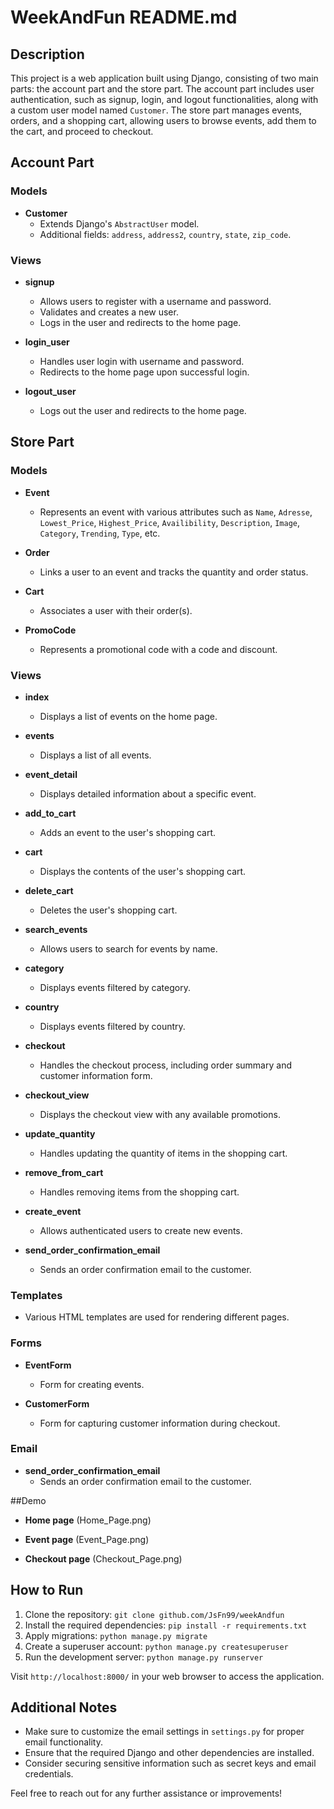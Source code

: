 # WeekAndFun README.md

## Description
This project is a web application built using Django, consisting of two main parts: the account part and the store part. The account part includes user authentication, such as signup, login, and logout functionalities, along with a custom user model named `Customer`. The store part manages events, orders, and a shopping cart, allowing users to browse events, add them to the cart, and proceed to checkout.

## Account Part
### Models
- **Customer**
  - Extends Django's `AbstractUser` model.
  - Additional fields: `address`, `address2`, `country`, `state`, `zip_code`.

### Views
- **signup**
  - Allows users to register with a username and password.
  - Validates and creates a new user.
  - Logs in the user and redirects to the home page.

- **login_user**
  - Handles user login with username and password.
  - Redirects to the home page upon successful login.

- **logout_user**
  - Logs out the user and redirects to the home page.

## Store Part
### Models
- **Event**
  - Represents an event with various attributes such as `Name`, `Adresse`, `Lowest_Price`, `Highest_Price`, `Availibility`, `Description`, `Image`, `Category`, `Trending`, `Type`, etc.
  
- **Order**
  - Links a user to an event and tracks the quantity and order status.

- **Cart**
  - Associates a user with their order(s).

- **PromoCode**
  - Represents a promotional code with a code and discount.

### Views
- **index**
  - Displays a list of events on the home page.

- **events**
  - Displays a list of all events.

- **event_detail**
  - Displays detailed information about a specific event.

- **add_to_cart**
  - Adds an event to the user's shopping cart.

- **cart**
  - Displays the contents of the user's shopping cart.

- **delete_cart**
  - Deletes the user's shopping cart.

- **search_events**
  - Allows users to search for events by name.

- **category**
  - Displays events filtered by category.

- **country**
  - Displays events filtered by country.

- **checkout**
  - Handles the checkout process, including order summary and customer information form.

- **checkout_view**
  - Displays the checkout view with any available promotions.

- **update_quantity**
  - Handles updating the quantity of items in the shopping cart.

- **remove_from_cart**
  - Handles removing items from the shopping cart.

- **create_event**
  - Allows authenticated users to create new events.

- **send_order_confirmation_email**
  - Sends an order confirmation email to the customer.

### Templates
- Various HTML templates are used for rendering different pages.

### Forms
- **EventForm**
  - Form for creating events.

- **CustomerForm**
  - Form for capturing customer information during checkout.

### Email
- **send_order_confirmation_email**
  - Sends an order confirmation email to the customer.

##Demo
- **Home page**
  (Home_Page.png)

- **Event page**
  (Event_Page.png)

- **Checkout page**
  (Checkout_Page.png)

## How to Run
1. Clone the repository: `git clone github.com/JsFn99/weekAndfun`
2. Install the required dependencies: `pip install -r requirements.txt`
3. Apply migrations: `python manage.py migrate`
4. Create a superuser account: `python manage.py createsuperuser`
5. Run the development server: `python manage.py runserver`

Visit `http://localhost:8000/` in your web browser to access the application.

## Additional Notes
- Make sure to customize the email settings in `settings.py` for proper email functionality.
- Ensure that the required Django and other dependencies are installed.
- Consider securing sensitive information such as secret keys and email credentials.

Feel free to reach out for any further assistance or improvements!
